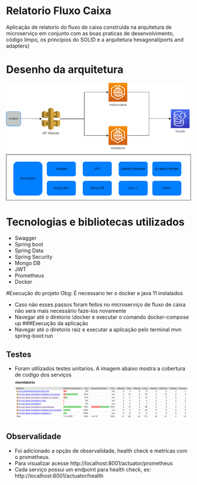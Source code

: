 # Relatorio Fluxo Caixa

Aplicação de relatorio do fluxo de caixa construída na arquitetura de microserviço em conjunto com as boas praticas de desenvolvimento, código limpo, os principios do SOLID e a arquitetura hexagonal(ports and adapters) 

# Desenho da arquitetura

![Desenho da arquitetura](diagrama.png)
 
# Tecnologias e bibliotecas utilizados

* Swagger
* Spring boot
* Spring Data
* Spring Security
* Mongo DB
* JWT
* Prometheus
* Docker

#Execução do projeto
Obg: É necessario ter o docker e java 11 instalados
* Caso não esses passos foram feitos no microserviço de fluxo de caixa não sera mais necessário faze-los novamente
* Navegar até o diretorio \docker e executar o comando docker-compose up
###Execução da aplicação
* Navegar até o diretorio raiz e executar a aplicação pelo terminal mvn spring-boot:run

## Testes
* Foram utilizados testes unitarios. A imagem abaixo mostra a cobertura de codigo dos serviços
![Relatorio de Teste](img.png)

## Observalidade
* Foi adicionado a opção de observalidade, health check e metricas com o prometheus.
* Para visualizar acesse http://localhost:8001/actuator/prometheus
* Cada serviço possui um endpoint para health check, ex: http://localhost:8001/actuator/health